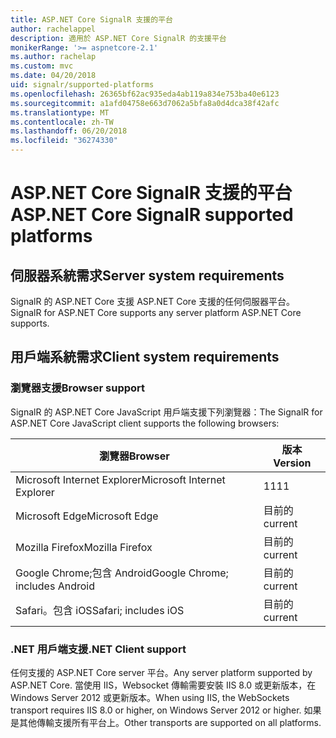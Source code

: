 ```yaml
---
title: ASP.NET Core SignalR 支援的平台
author: rachelappel
description: 適用於 ASP.NET Core SignalR 的支援平台
monikerRange: '>= aspnetcore-2.1'
ms.author: rachelap
ms.custom: mvc
ms.date: 04/20/2018
uid: signalr/supported-platforms
ms.openlocfilehash: 26365bf62ac935eda4ab119a834e753ba40e6123
ms.sourcegitcommit: a1afd04758e663d7062a5bfa8a0d4dca38f42afc
ms.translationtype: MT
ms.contentlocale: zh-TW
ms.lasthandoff: 06/20/2018
ms.locfileid: "36274330"
---
```

# <a name="aspnet-core-signalr-supported-platforms"></a><span data-ttu-id="68701-103">ASP.NET Core SignalR 支援的平台</span><span class="sxs-lookup"><span data-stu-id="68701-103">ASP.NET Core SignalR supported platforms</span></span>

## <a name="server-system-requirements"></a><span data-ttu-id="68701-104">伺服器系統需求</span><span class="sxs-lookup"><span data-stu-id="68701-104">Server system requirements</span></span>

<span data-ttu-id="68701-105">SignalR 的 ASP.NET Core 支援 ASP.NET Core 支援的任何伺服器平台。</span><span class="sxs-lookup"><span data-stu-id="68701-105">SignalR for ASP.NET Core supports any server platform ASP.NET Core supports.</span></span>

## <a name="client-system-requirements"></a><span data-ttu-id="68701-106">用戶端系統需求</span><span class="sxs-lookup"><span data-stu-id="68701-106">Client system requirements</span></span>

### <a name="browser-support"></a><span data-ttu-id="68701-107">瀏覽器支援</span><span class="sxs-lookup"><span data-stu-id="68701-107">Browser support</span></span>

<span data-ttu-id="68701-108">SignalR 的 ASP.NET Core JavaScript 用戶端支援下列瀏覽器：</span><span class="sxs-lookup"><span data-stu-id="68701-108">The SignalR for ASP.NET Core JavaScript client supports the following browsers:</span></span>

| <span data-ttu-id="68701-109">瀏覽器</span><span class="sxs-lookup"><span data-stu-id="68701-109">Browser</span></span> | <span data-ttu-id="68701-110">版本</span><span class="sxs-lookup"><span data-stu-id="68701-110">Version</span></span> |
| ------- | ------- |
| <span data-ttu-id="68701-111">Microsoft Internet Explorer</span><span class="sxs-lookup"><span data-stu-id="68701-111">Microsoft Internet Explorer</span></span> | <span data-ttu-id="68701-112">11</span><span class="sxs-lookup"><span data-stu-id="68701-112">11</span></span> |
| <span data-ttu-id="68701-113">Microsoft Edge</span><span class="sxs-lookup"><span data-stu-id="68701-113">Microsoft Edge</span></span> | <span data-ttu-id="68701-114">目前的</span><span class="sxs-lookup"><span data-stu-id="68701-114">current</span></span> |
| <span data-ttu-id="68701-115">Mozilla Firefox</span><span class="sxs-lookup"><span data-stu-id="68701-115">Mozilla Firefox</span></span> | <span data-ttu-id="68701-116">目前的</span><span class="sxs-lookup"><span data-stu-id="68701-116">current</span></span> |
| <span data-ttu-id="68701-117">Google Chrome;包含 Android</span><span class="sxs-lookup"><span data-stu-id="68701-117">Google Chrome; includes Android</span></span> | <span data-ttu-id="68701-118">目前的</span><span class="sxs-lookup"><span data-stu-id="68701-118">current</span></span> |
| <span data-ttu-id="68701-119">Safari。包含 iOS</span><span class="sxs-lookup"><span data-stu-id="68701-119">Safari; includes iOS</span></span> | <span data-ttu-id="68701-120">目前的</span><span class="sxs-lookup"><span data-stu-id="68701-120">current</span></span> |
 
### <a name="net-client-support"></a><span data-ttu-id="68701-121">.NET 用戶端支援</span><span class="sxs-lookup"><span data-stu-id="68701-121">.NET Client support</span></span>

<span data-ttu-id="68701-122">任何支援的 ASP.NET Core server 平台。</span><span class="sxs-lookup"><span data-stu-id="68701-122">Any server platform supported by ASP.NET Core.</span></span> <span data-ttu-id="68701-123">當使用 IIS，Websocket 傳輸需要安裝 IIS 8.0 或更新版本，在 Windows Server 2012 或更新版本。</span><span class="sxs-lookup"><span data-stu-id="68701-123">When using IIS, the WebSockets transport requires IIS 8.0 or higher, on Windows Server 2012 or higher.</span></span> <span data-ttu-id="68701-124">如果是其他傳輸支援所有平台上。</span><span class="sxs-lookup"><span data-stu-id="68701-124">Other transports are supported on all platforms.</span></span>